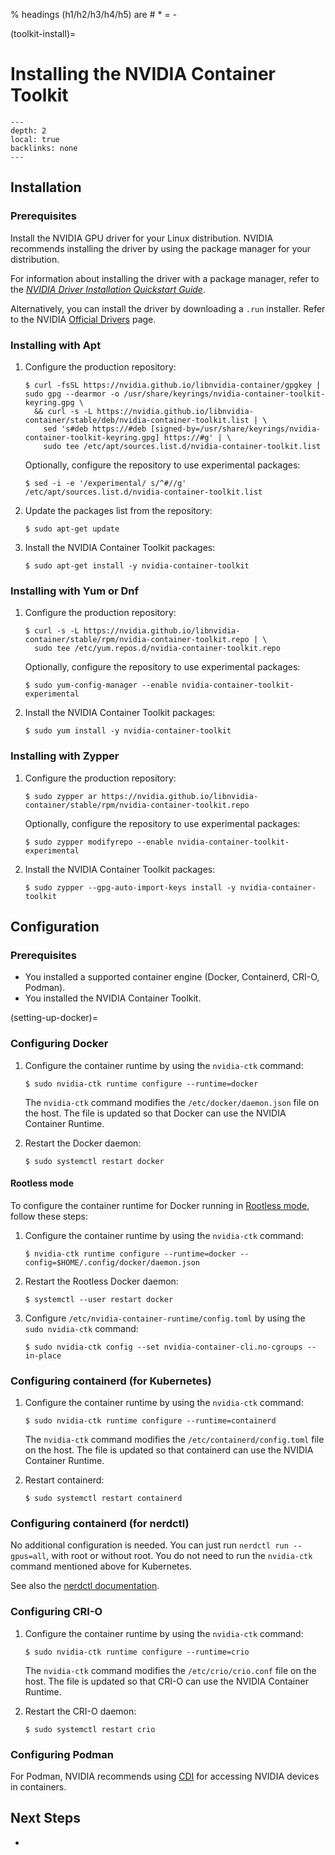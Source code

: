 % headings (h1/h2/h3/h4/h5) are # * = -

(toolkit-install)=

# Installing the NVIDIA Container Toolkit

```{contents}
---
depth: 2
local: true
backlinks: none
---
```

## Installation

### Prerequisites

Install the NVIDIA GPU driver for your Linux distribution.
NVIDIA recommends installing the driver by using the package manager for your distribution.

For information about installing the driver with a package manager, refer to
the [_NVIDIA Driver Installation Quickstart Guide_](https://docs.nvidia.com/datacenter/tesla/tesla-installation-notes/index.html).

Alternatively, you can install the driver by downloading a `.run` installer.
Refer to the NVIDIA [Official Drivers](https://www.nvidia.com/Download/index.aspx?lang=en-us) page.

### Installing with Apt

1. Configure the production repository:

   ```console
   $ curl -fsSL https://nvidia.github.io/libnvidia-container/gpgkey | sudo gpg --dearmor -o /usr/share/keyrings/nvidia-container-toolkit-keyring.gpg \
     && curl -s -L https://nvidia.github.io/libnvidia-container/stable/deb/nvidia-container-toolkit.list | \
       sed 's#deb https://#deb [signed-by=/usr/share/keyrings/nvidia-container-toolkit-keyring.gpg] https://#g' | \
       sudo tee /etc/apt/sources.list.d/nvidia-container-toolkit.list
   ```

   Optionally, configure the repository to use experimental packages:

   ```console
   $ sed -i -e '/experimental/ s/^#//g' /etc/apt/sources.list.d/nvidia-container-toolkit.list
   ```

1. Update the packages list from the repository:

   ```console
   $ sudo apt-get update
   ```

   <!--
   TODO:
   - [ ] If running `apt-get update` after configuring repositories raises an error regarding a conflict in the Signed-By option, see the :ref:`troubleshooting section <conflicting_signed_by>`.
   -->

1. Install the NVIDIA Container Toolkit packages:

   ```console
   $ sudo apt-get install -y nvidia-container-toolkit
   ```

### Installing with Yum or Dnf

1. Configure the production repository:

   ```console
   $ curl -s -L https://nvidia.github.io/libnvidia-container/stable/rpm/nvidia-container-toolkit.repo | \
     sudo tee /etc/yum.repos.d/nvidia-container-toolkit.repo
   ```

   Optionally, configure the repository to use experimental packages:

   ```console
   $ sudo yum-config-manager --enable nvidia-container-toolkit-experimental
   ```

1. Install the NVIDIA Container Toolkit packages:

   ```console
   $ sudo yum install -y nvidia-container-toolkit
   ```

### Installing with Zypper

1. Configure the production repository:

   ```console
   $ sudo zypper ar https://nvidia.github.io/libnvidia-container/stable/rpm/nvidia-container-toolkit.repo
   ```

   Optionally, configure the repository to use experimental packages:

   ```console
   $ sudo zypper modifyrepo --enable nvidia-container-toolkit-experimental
   ```

   <!--
   TODO:
   - [ ] Experimental repos: zypper modifyrepo --enable nvidia-container-toolkit-experimental
   -->

1. Install the NVIDIA Container Toolkit packages:

   ```console
   $ sudo zypper --gpg-auto-import-keys install -y nvidia-container-toolkit
   ```

## Configuration

### Prerequisites

* You installed a supported container engine (Docker, Containerd, CRI-O, Podman).
* You installed the NVIDIA Container Toolkit.

(setting-up-docker)=

### Configuring Docker

1. Configure the container runtime by using the `nvidia-ctk` command:

   ```console
   $ sudo nvidia-ctk runtime configure --runtime=docker
   ```

   The `nvidia-ctk` command modifies the `/etc/docker/daemon.json` file on the host.
   The file is updated so that Docker can use the NVIDIA Container Runtime.

1. Restart the Docker daemon:

   ```console
   $ sudo systemctl restart docker
   ```

#### Rootless mode

To configure the container runtime for Docker running in [Rootless mode](https://docs.docker.com/engine/security/rootless/),
follow these steps:

1. Configure the container runtime by using the `nvidia-ctk` command:

   ```console
   $ nvidia-ctk runtime configure --runtime=docker --config=$HOME/.config/docker/daemon.json
   ```

2. Restart the Rootless Docker daemon:

   ```console
   $ systemctl --user restart docker
   ```

3. Configure `/etc/nvidia-container-runtime/config.toml` by using the `sudo nvidia-ctk` command:

   ```console
   $ sudo nvidia-ctk config --set nvidia-container-cli.no-cgroups --in-place
   ```

### Configuring containerd (for Kubernetes)

1. Configure the container runtime by using the `nvidia-ctk` command:

   ```console
   $ sudo nvidia-ctk runtime configure --runtime=containerd
   ```

   The `nvidia-ctk` command modifies the `/etc/containerd/config.toml` file on the host.
   The file is updated so that containerd can use the NVIDIA Container Runtime.

1. Restart containerd:

   ```console
   $ sudo systemctl restart containerd
   ```

### Configuring containerd (for nerdctl)

No additional configuration is needed.
You can just run `nerdctl run --gpus=all`, with root or without root.
You do not need to run the `nvidia-ctk` command mentioned above for Kubernetes.

See also the [nerdctl documentation](https://github.com/containerd/nerdctl/blob/main/docs/gpu.md).

### Configuring CRI-O

1. Configure the container runtime by using the `nvidia-ctk` command:

   ```console
   $ sudo nvidia-ctk runtime configure --runtime=crio
   ```

   The `nvidia-ctk` command modifies the `/etc/crio/crio.conf` file on the host.
   The file is updated so that CRI-O can use the NVIDIA Container Runtime.

1. Restart the CRI-O daemon:

   ```console
   $ sudo systemctl restart crio
   ```

   <!--
   TODO:
   - [ ] Sample CUDA container run with nvidia-smi.
   -->

### Configuring Podman

For Podman, NVIDIA recommends using [CDI](./cdi-support.md) for accessing NVIDIA devices in containers.


## Next Steps

- [](./sample-workload.md)